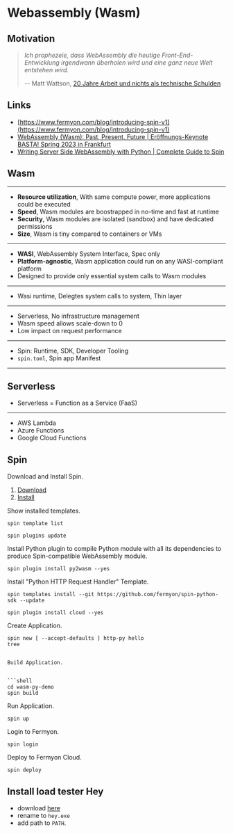 # Webassembly (Wasm)

## Motivation

> _Ich prophezeie, dass WebAssembly die heutige Front-End-Entwicklung irgendwann überholen wird und eine ganz neue Welt entstehen wird._
> 
> -- Matt Wattson, [20 Jahre Arbeit und nichts als technische Schulden](https://www.golem.de/news/technical-debt-40-jahre-arbeit-und-nichts-als-technische-schulden-2306-175091.html)

## Links

- [https://www.fermyon.com/blog/introducing-spin-v1](https://www.fermyon.com/blog/introducing-spin-v1)
- [WebAssembly (Wasm): Past, Present, Future | Eröffnungs-Keynote BASTA! Spring 2023 in Frankfurt](https://yewtu.be/watch?v=0Bh_YcUWsiM)
- [Writing Server Side WebAssembly with Python | Complete Guide to Spin](https://yewtu.be/watch?v=neAnYfIcNLE)

## Wasm

---

- **Resource utilization**, With same compute power, more applications could be executed
- **Speed**, Wasm modules are boostrapped in no-time and fast at runtime
- **Security**, Wasm modules are isolated (sandbox) and have dedicated permissions
- **Size**, Wasm is tiny compared to containers or VMs

---

- **WASI**, WebAssembly System Interface, Spec only
- **Platform-agnostic**, Wasm application could run on any WASI-compliant platform
- Designed to provide only essential system calls to Wasm modules

---

- Wasi runtime, Delegtes system calls to system, Thin layer

---

- Serverless, No infrastructure management
- Wasm speed allows scale-down to 0
- Low impact on request performance

---

- Spin: Runtime, SDK, Developer Tooling
- `spin.toml`, Spin app Manifest

---

## Serverless

- Serverless = Function as a Service (FaaS)

---

- AWS Lambda
- Azure Functions
- Google Cloud Functions

## Spin 

Download and Install Spin.

1. [Download](https://github.com/fermyon/spin/releases/download/v1.3.0/spin-v1.3.0-windows-amd64.zip)
1. [Install](https://developer.fermyon.com/spin/quickstart#install-spin)


Show installed templates.

```shell
spin template list
```

```shell
spin plugins update
```

Install Python plugin to compile Python module with all its dependencies to produce
Spin-compatible WebAssembly module.


```shell
spin plugin install py2wasm --yes
```

Install "Python HTTP Request Handler" Template.


```shell
spin templates install --git https://github.com/fermyon/spin-python-sdk --update
```

```shell
spin plugin install cloud --yes
```

Create Application.


```shell
spin new [ --accept-defaults ] http-py hello
tree


Build Application.


```shell
cd wasm-py-demo
spin build
```

Run Application.


```shell
spin up
```

Login to Fermyon.


```shell
spin login
```

Deploy to Fermyon Cloud.


```shell
spin deploy
```

## Install load tester Hey

- download [here](https://hey-release.s3.us-east-2.amazonaws.com/hey_windows_amd64)
- rename to `hey.exe`
- add path to `PATH`.
